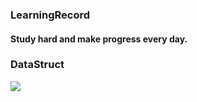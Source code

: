 ### LearningRecord
#### Study hard and make progress every day.

### DataStruct
![](data_struct@2x.png)
